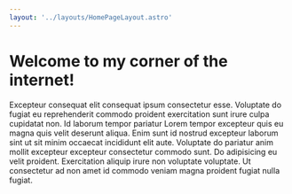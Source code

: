 ```yaml
---
layout: '../layouts/HomePageLayout.astro'
---
```


# Welcome to my corner of the internet!

Excepteur consequat elit consequat ipsum consectetur esse. Voluptate do fugiat eu reprehenderit commodo proident exercitation sunt irure culpa cupidatat non. Id laborum tempor pariatur Lorem tempor excepteur quis eu magna quis velit deserunt aliqua. Enim sunt id nostrud excepteur laborum sint ut sit minim occaecat incididunt elit aute. Voluptate do pariatur anim mollit excepteur excepteur consectetur commodo sunt. Do adipisicing eu velit proident. Exercitation aliquip irure non voluptate voluptate. Ut consectetur ad non amet id commodo veniam magna proident fugiat nulla fugiat.
